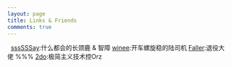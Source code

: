 ```yaml
---
layout: page
title: Links & Friends
comments: true
---
```

 
[sssSSSay](https://ssssssay.github.io/):什么都会的长颈鹿 & 智障
[winee](http://blog.leanote.com/winee):开车螺旋稳的陆司机
[Faller](http://blog.leanote.com/faller):退役大佬 %%%
[2do](http://2do.bitcron.com/post/links?type=page):极简主义技术控Orz
